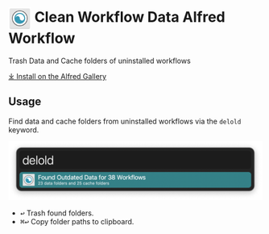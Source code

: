 # <img src='Workflow/icon.png' width='45' align='center' alt='icon'> Clean Workflow Data Alfred Workflow

Trash Data and Cache folders of uninstalled workflows

[⤓ Install on the Alfred Gallery](https://alfred.app/workflows/alfredapp/clean-workflow-data)

## Usage

Find data and cache folders from uninstalled workflows via the `delold` keyword.

![Showing results of found folders](Workflow/images/about/delold.png)

* <kbd>↩&#xFE0E;</kbd> Trash found folders.
* <kbd>⌘</kbd><kbd>↩&#xFE0E;</kbd> Copy folder paths to clipboard.
